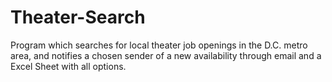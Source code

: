 # Theater-Search

Program which searches for local theater job openings in the D.C. metro area, and notifies a chosen sender of a new availability through email and a Excel Sheet with all options.
